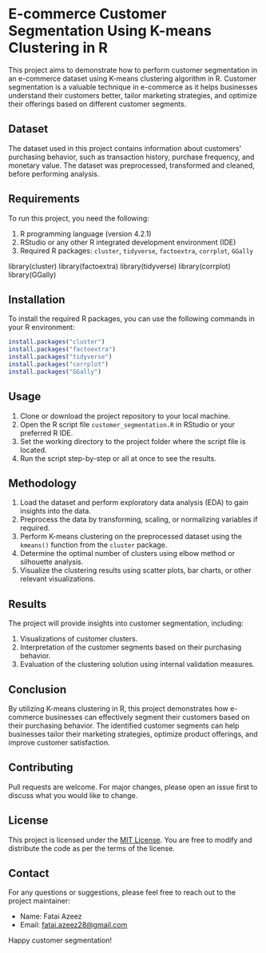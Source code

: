 # E-commerce Customer Segmentation Using K-means Clustering in R

This project aims to demonstrate how to perform customer segmentation in an e-commerce dataset using K-means clustering algorithm in R. Customer segmentation is a valuable technique in e-commerce as it helps businesses understand their customers better, tailor marketing strategies, and optimize their offerings based on different customer segments.

## Dataset
The dataset used in this project contains information about customers' purchasing behavior, such as transaction history, purchase frequency, and monetary value. The dataset was preprocessed, transformed and cleaned, before performing analysis.

## Requirements
To run this project, you need the following:

1. R programming language (version 4.2.1)
2. RStudio or any other R integrated development environment (IDE)
3. Required R packages: `cluster`, `tidyverse`, `factoextra`, `corrplot`, `GGally`

library(cluster)
library(factoextra)
library(tidyverse)
library(corrplot)
library(GGally)

## Installation
To install the required R packages, you can use the following commands in your R environment:

```R
install.packages("cluster")
install.packages("factoextra")
install.packages("tidyverse")
install.packages("corrplot")
install.packages("GGally")
```

## Usage
1. Clone or download the project repository to your local machine.
2. Open the R script file `customer_segmentation.R` in RStudio or your preferred R IDE.
3. Set the working directory to the project folder where the script file is located.
4. Run the script step-by-step or all at once to see the results.

## Methodology
1. Load the dataset and perform exploratory data analysis (EDA) to gain insights into the data.
2. Preprocess the data by transforming, scaling, or normalizing variables if required.
3. Perform K-means clustering on the preprocessed dataset using the `kmeans()` function from the `cluster` package.
4. Determine the optimal number of clusters using elbow method or silhouette analysis.
5. Visualize the clustering results using scatter plots, bar charts, or other relevant visualizations.

## Results
The project will provide insights into customer segmentation, including:

1. Visualizations of customer clusters.
2. Interpretation of the customer segments based on their purchasing behavior.
3. Evaluation of the clustering solution using internal validation measures.

## Conclusion
By utilizing K-means clustering in R, this project demonstrates how e-commerce businesses can effectively segment their customers based on their purchasing behavior. The identified customer segments can help businesses tailor their marketing strategies, optimize product offerings, and improve customer satisfaction.

## Contributing
Pull requests are welcome. For major changes, please open an issue first to discuss what you would like to change.

## License
This project is licensed under the [MIT License](https://opensource.org/licenses/MIT). You are free to modify and distribute the code as per the terms of the license.

## Contact
For any questions or suggestions, please feel free to reach out to the project maintainer:
- Name: Fatai Azeez
- Email: fatai.azeez28@gmail.com

Happy customer segmentation!
